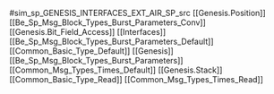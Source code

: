 #sim_sp_GENESIS_INTERFACES_EXT_AIR_SP_src
[[Genesis.Position]]
[[Be_Sp_Msg_Block_Types_Burst_Parameters_Conv]]
[[Genesis.Bit_Field_Access]]
[[Interfaces]]
[[Be_Sp_Msg_Block_Types_Burst_Parameters_Default]]
[[Common_Basic_Type_Default]]
[[Genesis]]
[[Be_Sp_Msg_Block_Types_Burst_Parameters]]
[[Common_Msg_Types_Times_Default]]
[[Genesis.Stack]]
[[Common_Basic_Type_Read]]
[[Common_Msg_Types_Times_Read]]
